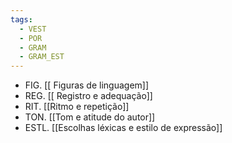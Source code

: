 ```yaml
---
tags:
  - VEST
  - POR
  - GRAM
  - GRAM_EST
---
```

- FIG. [[ Figuras de linguagem]]
- REG. [[ Registro e adequação]]
- RIT. [[Ritmo e repetição]]
- TON. [[Tom e atitude do autor]]
- ESTL. [[Escolhas léxicas e estilo de expressão]]
